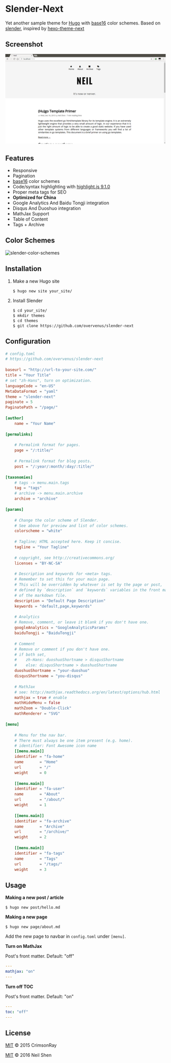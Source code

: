 Slender-Next
=======

Yet another sample theme for [Hugo](http://gohugo.io/) with [base16](https://github.com/chriskempson/base16) color schemes.
Based on [slender](https://github.com/CrimsonRay/slender), inspired by [hexo-theme-next](https://github.com/iissnan/hexo-theme-next)

## Screenshot

![screenshot](images/screenshot.png)

## Features

* Responsive
* Pagination
* [base16](https://github.com/chriskempson/base16) color schemes
* Code/syntax highlighting with [highlight.js 9.1.0](https://highlightjs.org/)
* Proper meta tags for SEO
* **Optimized for China**
* Google Analytics And Baidu Tongji integration
* Disqus And Duoshuo integration
* MathJax Support
* Table of Content
* Tags + Archive

## Color Schemes

![slender-color-schemes](images/slender-color-schemes.png)

## Installation

1. Make a new Hugo site

    ```none
    $ hugo new site your_site/
    ```

2. Install Slender

    ```none
    $ cd your_site/
    $ mkdir themes
    $ cd themes
    $ git clone https://github.com/overvenus/slender-next
    ```

## Configuration

```toml
# config.toml
# https://github.com/overvenus/slender-next

baseurl = "http://url-to-your-site.com/"
title = "Your Title"
# set "zh-Hans", turn on optimization.
languageCode = "en-US"
MetaDataFormat = "yaml"
theme = "slender-next"
paginate = 5
PaginatePath = "/page/"

[author]
    name = "Your Name"

[permalinks]

    # Permalink format for pages.
    page = "/:title/"

    # Permalink format for blog posts.
    post = "/:year/:month/:day/:title/"

[taxonomies]
    # tags -> menu.main.tags
    tag = "tags"
    # archive -> menu.main.archive
    archive = "archive"

[params]

    # Change the color scheme of Slender.
    # See above for preview and list of color schemes.
    colorscheme = "white"

    # Tagline; HTML accepted here. Keep it concise.
    tagline = "Your Tagline"

    # copyright, see http://creativecommons.org/
    licenses = "BY-NC-SA"

    # Description and keywords for <meta> tags.
    # Remember to set this for your main page.
    # This will be overridden by whatever is set by the page or post,
    # defined by `description` and `keywords` variables in the front matter
    # of the markdown file.
    description = "Default Page Description"
    keywords = "default,page,keywords"

    # Analytics
    # Remove, comment, or leave it blank if you don't have one.
    googleAnalytics = "GoogleAnalyticsParams"
    baiduTongji = "BaiduTongji"

    # Comment
    # Remove or comment if you don't have one.
    # if both set,
    #    zh-Hans: duoshuoShortname > disqusShortname
    #    else: disqusShortname > duoshuoShortname
    duoshuoShortname = "your-duoshuo"
    disqusShortname = "you-disqus"

    # MathJax
    # see: http://mathjax.readthedocs.org/en/latest/options/hub.html
    mathjax = true # enable
    mathHideMenu = false
    mathZoom = "Double-Click"
    mathRenderer = "SVG"

[menu]

    # Menu for the nav bar.
    # There must always be one item present (e.g. home).
    # identifier: Font Awesome icon name
    [[menu.main]]
    identifier = "fa-home"
    name       = "Home"
    url        = "/"
    weight     = 0

    [[menu.main]]
    identifier = "fa-user"
    name       = "About"
    url        = "/about/"
    weight     = 1

    [[menu.main]]
    identifier = "fa-archive"
    name       = "Archive"
    url        = "/archive/"
    weight     = 2

    [[menu.main]]
    identifier = "fa-tags"
    name       = "Tags"
    url        = "/tags/"
    weight     = 3
```

## Usage 

**Making a new post / article**

```none
$ hugo new post/hello.md
```

**Making a new page**

```none
$ hugo new page/about.md
```

Add the new page to navbar in `config.toml` under `[menu]`.

**Turn on MathJax**

Post's front matter. Default: "off"

```yaml
---
mathjax: "on"
---
```

**Turn off TOC**

Post's front matter. Default: "on"

```yaml
---
toc: "off"
---
```

## License

[MIT](LICENSE.md) &copy; 2015 CrimsonRay

[MIT](LICENSE.md) &copy; 2016 Neil Shen
